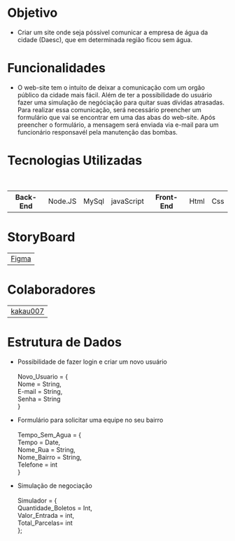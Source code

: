# Objetivo
* Criar um site onde seja póssivel comunicar a empresa de água da cidade (Daesc), que em determinada região ficou sem água.

# Funcionalidades 
* O web-site tem o intuito de deixar a comunicação com um orgão público da cidade mais fácil. Além de ter a possibilidade do usuário fazer uma simulação de negóciação para quitar suas dívidas atrasadas. Para realizar essa comunicação, será necessário preencher um formulário que vai se encontrar em uma das abas do web-site. Após preencher o formulário, a mensagem será enviada via e-mail para um funcionário responsavél pela manutenção das bombas.

# Tecnologias Utilizadas
<table>
 
   <th> Back-End </th>
  <td> Node.JS </td>
  <td> MySql </td>
  <td> javaScript </td>
<br/>
  <th> Front-End </th>
 <td>Html</td>
 <td>Css</td>
 

</table>

# StoryBoard
<table> <td><a href = "https://www.figma.com/file/Aeboe8zfAXq3nheiBtrRKn/StoryBoard%2F%2FKau%C3%A3?node-id=0%3A1" > Figma </a> </td> </table>

# Colaboradores
 <table> <td><a href = "https://github.com/Kakau007" > kakau007 </a></td></table>
 
 # Estrutura de Dados
 
 * Possibilidade de fazer login e criar um novo usuário <br/> <br/>
      Novo_Usuario = {<br/>
     Nome = String,<br/>
     E-mail = String,<br/>
     Senha = String<br/>
  }<br/>
  
  * Formulário para solicitar uma equipe no seu bairro <br/>  <br/>
      Tempo_Sem_Agua = { <br/>
    Tempo = Date,<br/>
    Nome_Rua = String,<br/>
    Nome_Bairro = String,<br/>
    Telefone = int<br/>
  }<br/>
  
 * Simulação de negociação <br/> <br/>
      Simulador = {<br/>
   Quantidade_Boletos = Int,<br/>
   Valor_Entrada = int,<br/>
   Total_Parcelas= int<br/>
  };
